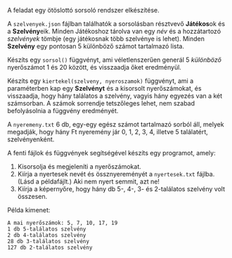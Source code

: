 
A feladat egy ötöslottó sorsoló rendszer elkészítése.

A `szelvenyek.json` fájlban találhatók a sorsolásban résztvevő **Játékos**ok és a **Szelvény**eik.
Minden Játékoshoz tárolva van egy *név* és a hozzátartozó *szelvények* tömbje (egy játékosnak több szelvénye is lehet).
Minden **Szelvény** egy pontosan 5 különböző számot tartalmazó lista.

Készíts egy `sorsol()` függvényt, ami véletlenszerűen generál 5 *különböző* nyerőszámot 1 és 20 között, és visszaadja őket eredményül.

Készíts egy `kiertekel(szelveny, nyeroszamok)` függvényt, ami a paraméterben kap egy **Szelvényt** és a kisorsolt nyerőszámokat, és visszaadja, hogy hány találatos a szelvény, vagyis hány egyezés van a két számsorban.
A számok sorrendje tetszőleges lehet, nem szabad befolyásolnia a függvény eredményét.

A `nyeremeny.txt` 6 db, egy-egy egész számot tartalmazó sorból áll, melyek megadják, hogy hány Ft nyeremény jár 0, 1, 2, 3, 4, illetve 5 találatért, szelvényenként.


A fenti fájlok és függvények segítségével készíts egy programot, amely:
1. Kisorsolja és megjeleníti a nyerőszámokat.
2. Kiírja a nyertesek nevét és össznyereményét a `nyertesek.txt` fájlba. (Lásd a példafájlt.) Aki nem nyert semmit, azt ne!
3. Kiírja a képernyőre, hogy hány db 5-, 4-, 3- és 2-találatos szelvény volt összesen.

Példa kimenet:
```
A mai nyerőszámok: 5, 7, 10, 17, 19
1 db 5-találatos szelvény
2 db 4-találatos szelvény
28 db 3-találatos szelvény
127 db 2-találatos szelvény
```